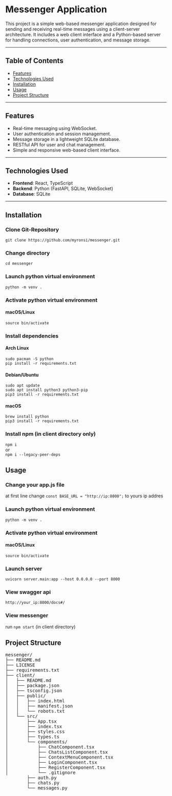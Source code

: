 # Messenger Application

This project is a simple web-based messenger application designed for sending and receiving real-time messages using a client-server architecture. It includes a web client interface and a Python-based server for handling connections, user authentication, and message storage.

---

## Table of Contents
- [Features](#features)
- [Technologies Used](#technologies-used)
- [Installation](#installation)
- [Usage](#usage)
- [Project Structure](#project-structure)

---

## Features
- Real-time messaging using WebSocket.
- User authentication and session management.
- Message storage in a lightweight SQLite database.
- RESTful API for user and chat management.
- Simple and responsive web-based client interface.

---

## Technologies Used
- **Frontend**: React, TypeScript
- **Backend**: Python (FastAPI, SQLite, WebSocket)
- **Database**: SQLite

---

## Installation

### Clone Git-Repository
`git clone https://github.com/myronsi/messenger.git`

### Change directory
`cd messenger`


### Launch python virtual environment
`python -m venv .`

### Activate python virtual environment
#### macOS/Linux
`source bin/activate`

### Install dependencies

#### Arch Linux
`sudo pacman -S python`<br>
`pip install -r requirements.txt`

#### Debian/Ubuntu
`sudo apt update`<br>
`sudo apt install python3 python3-pip`<br>
`pip3 install -r requirements.txt`

#### macOS
`brew install python`<br>
`pip3 install -r requirements.txt`

### Install npm (in client directory only)

`npm i`<br>
or<br>
`npm i --legacy-peer-deps`<br>

## Usage

### Change your app.js file

at first line change `const BASE_URL = "http://ip:8000";` to yours ip addres

### Launch python virtual environment
`python -m venv .`

### Activate python virtual environment
#### macOS/Linux
`source bin/activate`

### Launch server
`uvicorn server.main:app --host 0.0.0.0 --port 8000`

### View swagger api
`http://your_ip:8000/docs#/`

### View messenger
run `npm start` (in client directory)


## Project Structure
<pre>
messenger/
├── README.md
├── LICENSE
├── requirements.txt
├── client/
│   ├── README.md
│   ├── package.json
│   ├── tsconfig.json
│   ├── public/
│   │   ├── index.html
│   │   ├── manifest.json
│   │   └── robots.txt
│   └── src/
│       ├── App.tsx
│       ├── index.tsx
│       ├── styles.css
│       ├── types.ts
│       └── components/
│           ├── ChatComponent.tsx
│           ├── ChatsListComponent.tsx
│           ├── ContextMenuComponent.tsx
│           ├── LoginComponent.tsx
│           ├── RegisterComponent.tsx
│           └── .gitignore
        ├── auth.py
        ├── chats.py
        └── messages.py
</pre>
